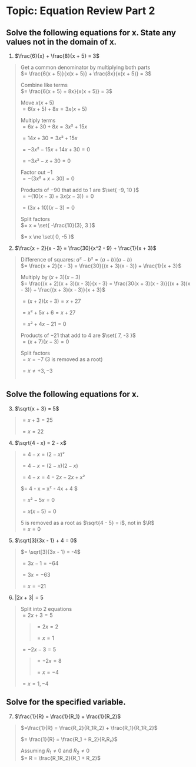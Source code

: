 # Topic: Equation Review Part 2

## Solve the following equations for x. State any values not in the domain of x.

1. $\frac{6}{x} + \frac{8}{x + 5} = 3$
> Get a common denominator by multiplying both parts<br>
> $= \frac{6(x + 5)}{x(x + 5)} + \frac{8x}{x(x + 5)} = 3$
> 
> Combine like terms<br>
> $= \frac{6(x + 5) + 8x}{x(x + 5)} = 3$
> 
> Move $x(x + 5)$<br>
> $= 6(x + 5) + 8x = 3x(x + 5)$
> 
> Multiply terms<br>
> $= 6x + 30 + 8x = 3x² + 15x$
> 
> $= 14x + 30 = 3x² + 15x$
> 
> $= -3x² - 15x + 14x + 30 = 0$
> 
> $= -3x² - x + 30 = 0$
> 
> Factor out $-1$<br>
> $= -(3x² + x - 30) = 0$
> 
> Products of $-90$ that add to $1$ are $\set{ -9, 10 }$<br>
> $= -(10(x - 3) + 3x(x - 3)) = 0$
> 
> $= (3x + 10)(x - 3) = 0$
> 
> Split factors<br>
> $= x = \set{ -\frac{10}{3}, 3 }$
> 
> $= x \ne \set{ 0, -5 }$

2. $\frac{x + 2}{x - 3} = \frac{30}{x^2 - 9} + \frac{1}{x + 3}$
> Difference of squares: $a² - b² = (a + b)(a - b)$<br>
> $= \frac{x + 2}{x - 3} = \frac{30}{(x + 3)(x - 3)} + \frac{1}{x + 3}$
> 
> Multiply by $(x + 3)(x - 3)$<br>
> $= \frac{(x + 2)(x + 3)(x - 3)}{x - 3} = \frac{30(x + 3)(x - 3)}{(x + 3)(x - 3)} + \frac{(x + 3)(x - 3)}{x + 3}$
> 
> $= (x + 2)(x + 3) = x + 27$
> 
> $= x² + 5x + 6 = x + 27$
> 
> $= x² + 4x - 21 = 0$
> 
> Products of $-21$ that add to $4$ are $\set{ 7, -3 }$<br>
> $= (x + 7)(x - 3) = 0$
> 
> Split factors<br>
> $= x = -7$ (3 is removed as a root)
> 
> $= x ≠ { +3, -3 }$
> ```

## Solve the following equations for x.

3. $\sqrt{x + 3} = 5$
> $= x + 3 = 25$
> 
> $= x = 22$

4. $\sqrt{4 - x} = 2 - x$
> $= 4 - x = (2 - x)²$
> 
> $= 4 - x = (2 - x)(2 - x)$
> 
> $= 4 - x = 4 - 2x - 2x + x²$
> 
> $= 4 - x = x² - 4x + 4 $
> 
> $= x² - 5x = 0$
> 
> $= x(x - 5) = 0$
> 
> $5$ is removed as a root as $\sqrt{4 - 5} = i$, not in $\R$<br>
> $= x = 0$

5. $\sqrt[3]{3x - 1} + 4 = 0$
> $= \sqrt[3]{3x - 1} = -4$
> 
> $= 3x - 1 = -64$
> 
> $= 3x = -63$
> 
> $= x = -21$

6. $|2x + 3| = 5$
> Split into 2 equations<br>
> $= 2x + 3 = 5$
> > $= 2x = 2$
> >
> > $= x = 1$
> 
> $= -2x - 3 = 5$
> > $= -2x = 8$
> >
> > $= x = -4$
>
> $= x = { 1, -4 }$

## Solve for the specified variable.

7. $\frac{1}{R} = \frac{1}{R_1} + \frac{1}{R_2}$
> $=\frac{1}{R} = \frac{R_2}{R_1R_2} + \frac{R_1}{R_1R_2}$
> 
> $= \frac{1}{R} = \frac{R_1 + R_2}{R₁R₂}$
> 
> Assuming $R_1 \ne 0$ and $R_2 \ne 0$<br>
> $= R = \frac{R_1R_2}{R_1 + R_2}$
